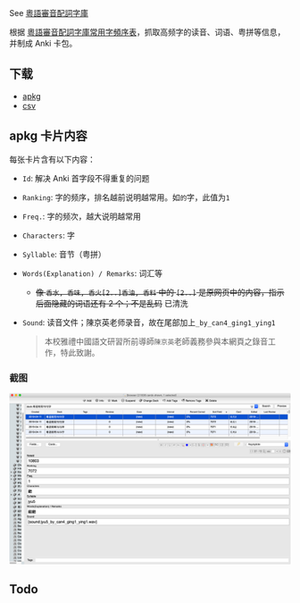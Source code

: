 See [粵語審音配詞字庫](https://humanum.arts.cuhk.edu.hk/Lexis/lexi-can/)

根据 [粵語審音配詞字庫常用字頻序表](https://humanum.arts.cuhk.edu.hk/Lexis/lexi-can/)，抓取高频字的读音、词语、粤拼等信息，并制成 Anki 卡包。

## 下载

* [apkg](https://github.com/hmgqzx/Practical_Pet_Projects/tree/master/Scraper/%E7%B2%B5%E8%AA%9E%E5%AF%A9%E9%9F%B3%E9%85%8D%E8%A9%9E%E5%AD%97%E5%BA%AB/apkg)
* [csv](https://github.com/hmgqzx/Practical_Pet_Projects/tree/master/Scraper/%E7%B2%B5%E8%AA%9E%E5%AF%A9%E9%9F%B3%E9%85%8D%E8%A9%9E%E5%AD%97%E5%BA%AB/data)

## apkg 卡片内容

每张卡片含有以下内容：

* `Id`: 解决 Anki 首字段不得重复的问题

* `Ranking`: 字的频序，排名越前说明越常用。如`的`字，此值为`1`

* `Freq.`: 字的频次，越大说明越常用

* `Characters`: 字

* `Syllable`: 音节（粤拼）

* `Words(Explanation) / Remarks`: 词汇等

  * ~~像 `香水, 香味, 香火[2..]香油, 香料` 中的 `[2..]` 是原网页中的内容，指示后面隐藏的词语还有 2 个；不是乱码~~ 已清洗

* `Sound`: 读音文件；陳京英老师录音，故在尾部加上`_by_can4_ging1_ying1`

  > 本校雅禮中國語文研習所前導師`陳京英`老師義務參與本網頁之錄音工作，特此致謝。

### 截图

![](screenshot/anki_browser.jpg)


## Todo

